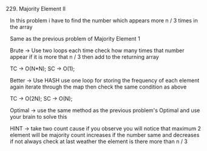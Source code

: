229. Majority Element II

In this problem i have to find the number which appears more
n / 3 times in the array


Same as the previous problem of Majority Element 1

Brute ->
  Use two loops each time check how many times that number appear
  if it is more that n / 3 then add to the returning array

TC -> O(N*N);
SC -> O(1);

Better ->
  Use HASH
  use one loop for storing the frequency of each element
  again iterate through the map
  then check the same condition as above

TC -> O(2N);
SC -> O(N);

Optimal ->
  use the same method as the previous problem's Optimal
  and use your brain to solve this

HINT -> take two count
        cause if you observe you will notice that maximum 2 element
        will be majority
        count increases if the number same and decreases if not
        always check at last weather the element is there more than n / 3
        
